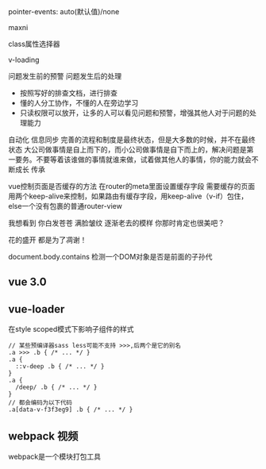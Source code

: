 pointer-events: auto(默认值)/none

maxni

class属性选择器

v-loading

问题发生前的预警
问题发生后的处理
- 按照写好的排查文档，进行排查
- 懂的人分工协作，不懂的人在旁边学习
- 只读权限可以放开，让多的人可以看见问题和预警，增强其他人对于问题的处理能力

自动化
信息同步
完善的流程和制度是最终状态，但是大多数的时候，并不在最终状态
大公司做事情是自上而下的，而小公司做事情是自下而上的，解决问题是第一要务。不要等着该谁做的事情就谁来做，试着做其他人的事情，你的能力就会不断成长
传承

vue控制页面是否缓存的方法
在router的meta里面设置缓存字段
需要缓存的页面用两个keep-alive来控制，如果路由有缓存字段，用keep-alive（v-if）包住，else一个没有包裹的普通router-view


我想看到
你白发苍苍
满脸皱纹
逐渐老去的模样
你那时肯定也很美吧？

花的盛开 都是为了凋谢！

document.body.contains  检测一个DOM对象是否是前面的子孙代




## vue 3.0
<template>
  <!-- 这是组件的引用，普通的标签的用法一样 -->
  <TemplateRefTwo ref="comRef" />
</template>

<script>
import { ref, toRefs, isRef,
  reactive, computed, watch, 
  provide, inject
  onBeforeMount, onMounted, onBeforeUpdate, onUpdated, onBeforeUnmount, onUnmounted, onErrorCaptured
} from '@vue/composition-api'

export default createComponent({
  // 入口文件，在组件挂载完成之前执行
  // 接受的属性，上下文对象(代替this)
  setup(props, context) {
    // 在父组件中使用，向下传递参数
    provide('globalColor', 'red')
    // ----------------------------------------------------------------------------------
    // 在子组件中调用 inject 函数时，通过指定的数据名称，获取到父级共享的数据
    const themeColor = inject('globalColor')
    // ----------------------------------------------------------------------------------
    // 根据给定的值，创造一个响应式的数据对象(只有一个value属性)
    const count = ref(0)
    // ----------------------------------------------------------------------------------
    // 创建DOM元素的引用
    const comRef = ref(null)
    // ----------------------------------------------------------------------------------
    // 判断变量是否是ref构造的
    const unwrapped = isRef(foo) ? foo.value : foo
    // ----------------------------------------------------------------------------------
    // 接受一个普通对象，返回一个响应式的对象
    const state = reactive({
      count: 0
    })
    // ----------------------------------------------------------------------------------
    // 计算属性,返回值是一个ref的实例(只读)
    const double = computed(() => state.count * 2)
    // 创建一个 computed 计算属性(可读写)
    const plusOne = computed({
      // 取值函数
      get: () => count.value + 1,
      // 赋值函数
      set: val => { count.value = val - 1 }
    })
    // ----------------------------------------------------------------------------------
    // watch属性
    watch(() => {
      document.body.innerHTML = `count is ${state.count}`
    })
    // 手动清除监视(在组件销毁的时候，会自动清除))
    const stop = watch(() => {}) // 创建
    stop()  // 清除
    // 监视 state.count 这个数据节点的变化
    watch(() => state.count, (count, prevCount) => { /* ... */ })
    / 指定要监视的数据源
    watch(count, (count, prevCount, onCleanup) => { 
      /* ... */
      // 如果 watch 监听被重复执行了，则会先清除上次未完成的异步任务
      onCleanup(() => clearTimeout(timerId))
    })
    // 监听多个reactive的数据
    watch(
      [() => state.count, () => state.name],    // Object.values(toRefs(state)),
      ([count, name], [prevCount, prevName]) => {
        console.log(count)         // 新的 count 值
        console.log(name)          // 新的 name 值
        console.log('------------')
        console.log(prevCount)     // 旧的 count 值
        console.log(prevName)      // 新的 name 值
      },
      {
        lazy: true // 在 watch 被创建的时候，不执行回调函数中的代码
      }
    )
    // 监听多个ref类型的数据
    watch(
      [count, name], // 需要被监视的多个 ref 数据源
      ([count, name], [prevCount, prevName]) => {
        console.log(count)
        console.log(name)
        console.log('-------------')
        console.log(prevCount)
        console.log(prevName)
      },
      {
        lazy: true
      }
    )
    // ----------------------------------------------------------------------------------
    onBeforeMount(() => {})
    onMounted(() => {})
    onBeforeUpdate(() => {})
    onUpdated(() => {})
    onBeforeUnmount(() => {})
    onUnmounted(() => {})
    onErrorCaptured(() => {})
    // ----------------------------------------------------------------------------------
    // 对外暴露的变量
    reutrn {
      state,
      care: ref(2),
      ...toRefs(state),  // 将state上的所有属性都转化为ref类型的响应式数据
      comRef
    }
  }
})
</script>

## vue-loader
在style scoped模式下影响子组件的样式
```
// 某些预编译器sass less可能不支持 >>>,后两个是它的别名
.a >>> .b { /* ... */ }
.a {
  ::v-deep .b { /* ... */ }
}
.a {
  /deep/ .b { /* ... */ }
}
// 都会编码为以下代码
.a[data-v-f3f3eg9] .b { /* ... */ }
```


## webpack 视频

webpack是一个模块打包工具